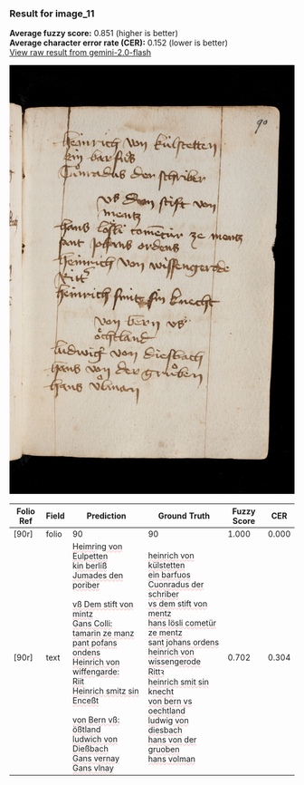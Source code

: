 ### Result for image_11
**Average fuzzy score:** 0.851 (higher is better)<br>**Average character error rate (CER):** 0.152 (lower is better)<br>[View raw result from gemini-2.0-flash](https://github.com/RISE-UNIBAS/humanities_data_benchmark/blob/main/results/2025-10-24/T0283/request_T0283_image_11.json)

<img src="https://github.com/RISE-UNIBAS/humanities_data_benchmark/blob/main/benchmarks/medieval_manuscripts/images/image_11.jpg?raw=true" alt="image_11" width="800px">

<style>
.diff { text-decoration: underline; text-decoration-color: #ffcccc; text-decoration-style: wavy; }
</style>

| Folio Ref | Field | Prediction | Ground Truth | Fuzzy Score | CER |
|-----------|-------|------------|--------------|-------------|-----|
| [90r] | folio | 90 | 90 | 1.000 | 0.000 |
| [90r] | text | <span class="diff">Heimri</span>ng<span class="diff"> von Eulpetten<br></span>k<span class="diff">in berliß<br>Jumades den poriber<br><br>vß Dem stift von<br>mintz<br>Gans Colli: tamarin ze manz<br>pant pofans ondens<br>Heinrich von </span>wi<span class="diff">ffen</span>g<span class="diff">arde:<br>Riit<br>Heinrich smitz sin Enceßt<br><br>von Bern vß:<br>ößtland<br>ludwich von Dießbach<br>Gans vernay<br>Gans vlnay</span> | <span class="diff">heinrich von külstetten<br> ein barfuos<br> Cuonradus der schriber<br> vs dem stift von<br> mentz<br> hans lösli cometür ze mentz<br> sant johans ordens<br> heinrich von wisse</span>ng<span class="diff">erode<br> Rittꝛ <br> heinrich smit sin </span>k<span class="diff">necht<br> von bern vs oechtland<br> lud</span>wig<span class="diff"> von diesbach<br> hans von der gruoben<br> hans volman</span> | 0.702 | 0.304 |
